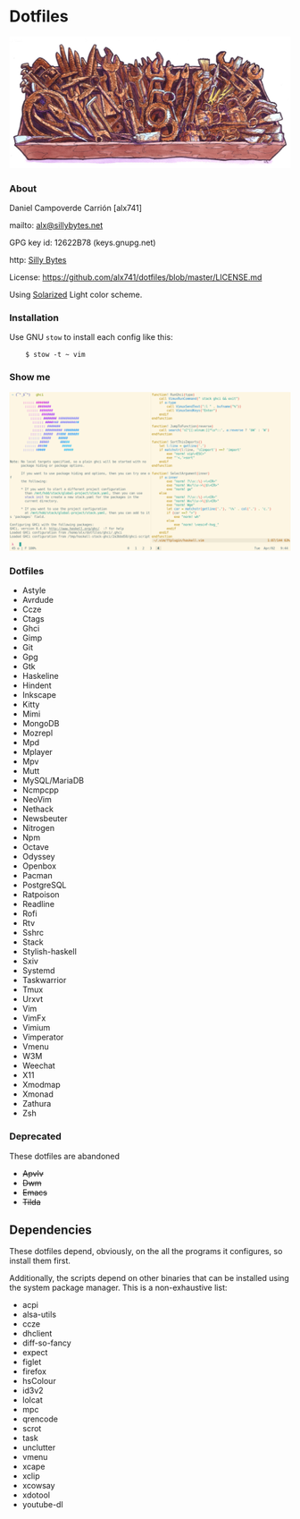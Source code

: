 # Dotfiles

![Rusty Tools](rusty_tools.jpg)


### About

Daniel Campoverde Carrión [alx741]

mailto: <alx@sillybytes.net>

GPG key id: 12622B78 (keys.gnupg.net)

http: [Silly Bytes](http://www.sillybytes.net)

License: https://github.com/alx741/dotfiles/blob/master/LICENSE.md

Using [Solarized](http://ethanschoonover.com/solarized) Light color scheme.


### Installation

Use GNU `stow` to install each config like this:

        $ stow -t ~ vim


### Show me

![shot](shot.png)

### Dotfiles

* Astyle
* Avrdude
* Ccze
* Ctags
* Ghci
* Gimp
* Git
* Gpg
* Gtk
* Haskeline
* Hindent
* Inkscape
* Kitty
* Mimi
* MongoDB
* Mozrepl
* Mpd
* Mplayer
* Mpv
* Mutt
* MySQL/MariaDB
* Ncmpcpp
* NeoVim
* Nethack
* Newsbeuter
* Nitrogen
* Npm
* Octave
* Odyssey
* Openbox
* Pacman
* PostgreSQL
* Ratpoison
* Readline
* Rofi
* Rtv
* Sshrc
* Stack
* Stylish-haskell
* Sxiv
* Systemd
* Taskwarrior
* Tmux
* Urxvt
* Vim
* VimFx
* Vimium
* Vimperator
* Vmenu
* W3M
* Weechat
* X11
* Xmodmap
* Xmonad
* Zathura
* Zsh


### Deprecated

These dotfiles are abandoned

* ~~Apvlv~~
* ~~Dwm~~
* ~~Emacs~~
* ~~Tilda~~


## Dependencies

These dotfiles depend, obviously, on the all the programs it configures, so
install them first.

Additionally, the scripts depend on other binaries that can be installed using
the system package manager. This is a non-exhaustive list:

* acpi
* alsa-utils
* ccze
* dhclient
* diff-so-fancy
* expect
* figlet
* firefox
* hsColour
* id3v2
* lolcat
* mpc
* qrencode
* scrot
* task
* unclutter
* vmenu
* xcape
* xclip
* xcowsay
* xdotool
* youtube-dl
